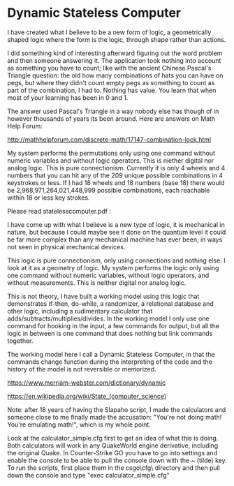 # Dynamic Stateless Computer
I have created what I believe to be a new form of logic, a geometrically shaped logic where the form is the logic, through shape rather than actions.

I did something kind of interesting afterward figuring out the word problem and then someone answering it. The application took nothing into account as something you have to count; like with the ancient Chinese Pascal's Triangle question: the old how many combinations of hats you can have on pegs, but where they didn't count empty pegs as something to count as part of the combination, I had to. Nothing has value. You learn that when most of your learning has been in 0 and 1.

The answer used Pascal's Triangle in a way nobody else has though of in however thousands of years its been around. Here are answers on Math Help Forum:

http://mathhelpforum.com/discrete-math/17147-combination-lock.html

My system performs the permutations only using one command without numeric variables and without logic operators. This is niether digital nor analog logic. This is pure connectionism. Currently it is only 4 wheels and 4 numbers that you can hit any of the 209 unique possible combinations in 4 keystrokes or less. If I had 18 wheels and 18 numbers (base 18) there would be 2,968,971,264,021,448,999 possible combinations, each reachable within 18 or less key strokes.

Please read statelesscomputer.pdf :

I have come up with what I believe is a new type of logic, it is mechanical in nature, but because I could maybe see it done on the quantum level it could be far more complex than any mechanical machine has ever been, in ways not seen in physical mechanical devices.

This logic is pure connectionism, only using connections and nothing else. I look at it as a geometry of logic. My system performs the logic only using one command without numeric variables, without logic operators, and without measurements. This is neither digital nor analog logic. 

This is not theory, I have built a working model using this logic that demonstrates if-then, do-while, a randomizer, a relational database and other logic, including a rudimentary calculator that adds/subtracts/multiplies/divides. In the working model I only use one command for hooking in the input, a few commands for output, but all the logic in between is one command that does nothing but link commands together.

The working model here I call a Dynamic Stateless Computer, in that the commands change function during the interpreting of the code and the history of the model is not reversible or memorized.

https://www.merriam-webster.com/dictionary/dynamic

https://en.wikipedia.org/wiki/State_(computer_science)

Note: after 18 years of having the Slapaho script, I made the calculators and someone close to me finally made the accusation: "You're not doing math! You're emulating math!", which is my whole point.

Look at the calculator_simple.cfg first to get an idea of what this is doing. Both calculators will work in any QuakeWorld engine derivative, including the original Quake. In Counter-Strike GO you have to go into settings and enable the console to be able to pull the console down with the ~ (tilde) key. To run the scripts, first place them in the csgo\cfg\ directory and then pull down the console and type "exec calculator_simple.cfg" 
